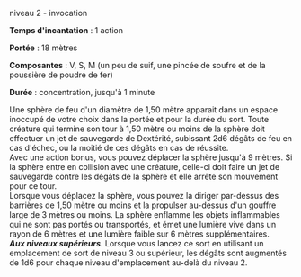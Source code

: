 niveau 2 - invocation

**Temps d'incantation** : 1 action

**Portée** : 18 mètres

**Composantes** : V, S, M (un peu de suif, une pincée de soufre et de la poussière de poudre de fer)

**Durée** : concentration, jusqu'à 1 minute

Une sphère de feu d'un diamètre de 1,50 mètre apparait dans un espace inoccupé de votre choix dans la portée et pour la durée du sort. Toute créature qui termine son tour à 1,50 mètre ou moins de la sphère doit effectuer un jet de sauvegarde de Dextérité, subissant 2d6 dégâts de feu en cas d'échec, ou la moitié de ces dégâts en cas de réussite.  
Avec une action bonus, vous pouvez déplacer la sphère jusqu'à 9 mètres. Si la sphère entre en collision avec une créature, celle-ci doit faire un jet de sauvegarde contre les dégâts de la sphère et elle arrête son mouvement pour ce tour.  
Lorsque vous déplacez la sphère, vous pouvez la diriger par-dessus des barrières de 1,50 mètre ou moins et la propulser au-dessus d'un gouffre large de 3 mètres ou moins. La sphère enflamme les objets inflammables qui ne sont pas portés ou transportés, et émet une lumière vive dans un rayon de 6 mètres et une lumière faible sur 6 mètres supplémentaires.  
**_Aux niveaux supérieurs_**. Lorsque vous lancez ce sort en utilisant un emplacement de sort de niveau 3 ou supérieur, les dégâts sont augmentés de 1d6 pour chaque niveau d'emplacement au-delà du niveau 2.